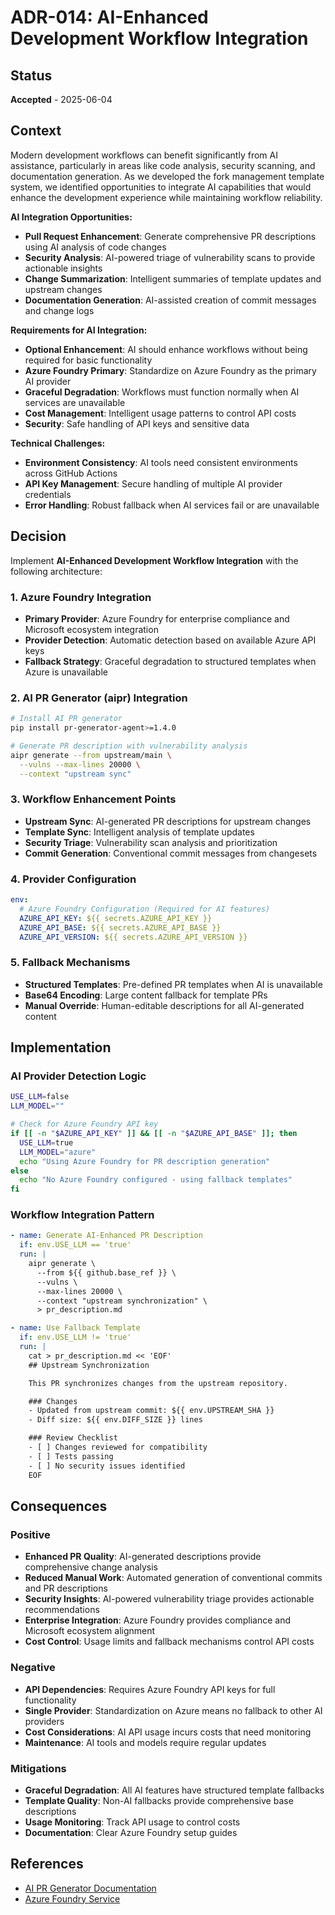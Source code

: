 # ADR-014: AI-Enhanced Development Workflow Integration

## Status
**Accepted** - 2025-06-04

## Context

Modern development workflows can benefit significantly from AI assistance, particularly in areas like code analysis, security scanning, and documentation generation. As we developed the fork management template system, we identified opportunities to integrate AI capabilities that would enhance the development experience while maintaining workflow reliability.

**AI Integration Opportunities:**
- **Pull Request Enhancement**: Generate comprehensive PR descriptions using AI analysis of code changes
- **Security Analysis**: AI-powered triage of vulnerability scans to provide actionable insights
- **Change Summarization**: Intelligent summaries of template updates and upstream changes
- **Documentation Generation**: AI-assisted creation of commit messages and change logs

**Requirements for AI Integration:**
- **Optional Enhancement**: AI should enhance workflows without being required for basic functionality
- **Azure Foundry Primary**: Standardize on Azure Foundry as the primary AI provider
- **Graceful Degradation**: Workflows must function normally when AI services are unavailable
- **Cost Management**: Intelligent usage patterns to control API costs
- **Security**: Safe handling of API keys and sensitive data

**Technical Challenges:**
- **Environment Consistency**: AI tools need consistent environments across GitHub Actions
- **API Key Management**: Secure handling of multiple AI provider credentials
- **Error Handling**: Robust fallback when AI services fail or are unavailable

## Decision

Implement **AI-Enhanced Development Workflow Integration** with the following architecture:

### 1. **Azure Foundry Integration**
- **Primary Provider**: Azure Foundry for enterprise compliance and Microsoft ecosystem integration
- **Provider Detection**: Automatic detection based on available Azure API keys
- **Fallback Strategy**: Graceful degradation to structured templates when Azure is unavailable

### 2. **AI PR Generator (aipr) Integration**
```bash
# Install AI PR generator
pip install pr-generator-agent>=1.4.0

# Generate PR description with vulnerability analysis
aipr generate --from upstream/main \
  --vulns --max-lines 20000 \
  --context "upstream sync"
```

### 3. **Workflow Enhancement Points**
- **Upstream Sync**: AI-generated PR descriptions for upstream changes
- **Template Sync**: Intelligent analysis of template updates
- **Security Triage**: Vulnerability scan analysis and prioritization
- **Commit Generation**: Conventional commit messages from changesets

### 4. **Provider Configuration**
```yaml
env:
  # Azure Foundry Configuration (Required for AI features)
  AZURE_API_KEY: ${{ secrets.AZURE_API_KEY }}
  AZURE_API_BASE: ${{ secrets.AZURE_API_BASE }}
  AZURE_API_VERSION: ${{ secrets.AZURE_API_VERSION }}
```

### 5. **Fallback Mechanisms**
- **Structured Templates**: Pre-defined PR templates when AI is unavailable
- **Base64 Encoding**: Large content fallback for template PRs
- **Manual Override**: Human-editable descriptions for all AI-generated content

## Implementation

### AI Provider Detection Logic
```bash
USE_LLM=false
LLM_MODEL=""

# Check for Azure Foundry API key
if [[ -n "$AZURE_API_KEY" ]] && [[ -n "$AZURE_API_BASE" ]]; then
  USE_LLM=true
  LLM_MODEL="azure"
  echo "Using Azure Foundry for PR description generation"
else
  echo "No Azure Foundry configured - using fallback templates"
fi
```

### Workflow Integration Pattern
```yaml
- name: Generate AI-Enhanced PR Description
  if: env.USE_LLM == 'true'
  run: |
    aipr generate \
      --from ${{ github.base_ref }} \
      --vulns \
      --max-lines 20000 \
      --context "upstream synchronization" \
      > pr_description.md

- name: Use Fallback Template
  if: env.USE_LLM != 'true'
  run: |
    cat > pr_description.md << 'EOF'
    ## Upstream Synchronization

    This PR synchronizes changes from the upstream repository.

    ### Changes
    - Updated from upstream commit: ${{ env.UPSTREAM_SHA }}
    - Diff size: ${{ env.DIFF_SIZE }} lines

    ### Review Checklist
    - [ ] Changes reviewed for compatibility
    - [ ] Tests passing
    - [ ] No security issues identified
    EOF
```

## Consequences

### Positive
- **Enhanced PR Quality**: AI-generated descriptions provide comprehensive change analysis
- **Reduced Manual Work**: Automated generation of conventional commits and PR descriptions
- **Security Insights**: AI-powered vulnerability triage provides actionable recommendations
- **Enterprise Integration**: Azure Foundry provides compliance and Microsoft ecosystem alignment
- **Cost Control**: Usage limits and fallback mechanisms control API costs

### Negative
- **API Dependencies**: Requires Azure Foundry API keys for full functionality
- **Single Provider**: Standardization on Azure means no fallback to other AI providers
- **Cost Considerations**: AI API usage incurs costs that need monitoring
- **Maintenance**: AI tools and models require regular updates

### Mitigations
- **Graceful Degradation**: All AI features have structured template fallbacks
- **Template Quality**: Non-AI fallbacks provide comprehensive base descriptions
- **Usage Monitoring**: Track API usage to control costs
- **Documentation**: Clear Azure Foundry setup guides

## References
- [AI PR Generator Documentation](https://github.com/danielscholl-osdu/pr-generator-agent)
- [Azure Foundry Service](https://azure.microsoft.com/en-us/products/cognitive-services/openai-service)
